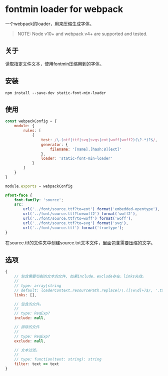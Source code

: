 # fontmin loader for webpack

一个webpack的loader，用来压缩生成字体。

> NOTE: Node v10+ and webpack v4+ are supported and tested.


## 关于

读取指定文件文本，使用fontmin压缩用到的字体。


## 安装

`npm install --save-dev static-font-min-loader`


## 使用

```js
const webpackConfig = {
    module: {
        rules: [
            {
                test: /\.(otf|ttf|svg|svgs|eot|woff|woff2)(\?.*)?$/,
                generator: {
                    filename: '[name].[hash:8][ext]'
                },
                loader: 'static-font-min-loader'
            }
        ]
    }
}

module.exports = webpackConfig
```

```css
@font-face {
    font-family: 'source';
    src:
        url('../font/source.ttf?to=eot') format('embedded-opentype'),
        url('../font/source.ttf?to=woff2') format('woff2'),
        url('../font/source.ttf?to=woff') format('woff'),
        url('../font/source.ttf?to=svg') format('svg'),
        url('../font/source.ttf') format('truetype');
}
```

在source.ttf的文件夹中创建source.txt文本文件，里面包含需要压缩的文字。


## 选项

```js
{
    // 包含需要切割的文本的文件, 如果include、exclude存在，links失效。
    //
    // type: array|string
    // default: loaderContext.resourcePath.replace(/\.([\w\d]+)$/, '.txt')
    links: [],

    // 包含的文件。
    //
    // type: RegExp?
    include: null,

    // 排除的文件
    //
    // type: RegExp?
    exclude: null,

    // 文本过滤。
    //
    // type: function(text: string): string
    filter: text => text
}
```
